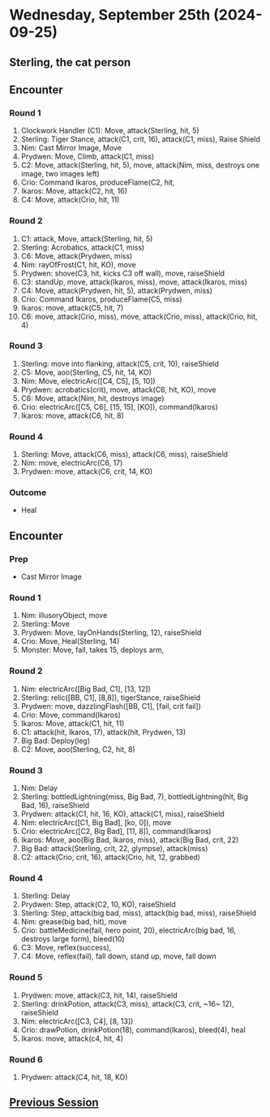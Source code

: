 # Wednesday, September 25th (2024-09-25)

## Sterling, the cat person

## Encounter

### Round 1

1. Clockwork Handler (C1): Move, attack(Sterling, hit, 5)
1. Sterling: Tiger Stance, attack(C1, crit, 16), attack(C1, miss), Raise Shield
1. Nim: Cast Mirror Image, Move
1. Prydwen: Move, Climb, attack(C1, miss)
1. C2: Move, attack(Sterling, hit, 5), move, attack(Nim, miss, destroys one image, two images left)
1. Crio: Command Ikaros, produceFlame(C2, hit,
1. Ikaros: Move, attack(C2, hit, 16)
1. C4: Move, attack(Crio, hit, 11)

### Round 2

1. C1: attack, Move, attack(Sterling, hit, 5)
1. Sterling: Acrobatics, attack(C1, miss)
1. C6: Move, attack(Prydwen, miss)
1. Nim: rayOfFrost(C1, hit, KO), move
1. Prydwen: shove(C3, hit, kicks C3 off wall), move, raiseShield
1. C3: standUp, move, attack(Ikaros, miss), move, attack(Ikaros, miss)
1. C4: Move, attack(Prydwen, hit, 5), attack(Prydwen, miss)
1. Crio: Command Ikaros, produceFlame(C5, miss)
1. Ikaros: move, attack(C5, hit, 7)
1. C6: move, attack(Crio, miss), move, attack(Crio, miss), attack(Crio, hit, 4)

### Round 3

1. Sterling: move into flanking, attack(C5, crit, 10), raiseShield
1. C5: Move, aoo(Sterling, C5, hit, 14, KO)
1. Nim: Move, electricArc([C4, C5], [5, 10])
1. Prydwen: acrobatics(crit), move, attack(C6, hit, KO), move
1. C6: Move, attack(Nim, hit, destroys image)
1. Crio: electricArc([C5, C6], [15, 15], [KO]), command(Ikaros)
1. Ikaros: move, attack(C6, hit, 8)

### Round 4

1. Sterling: Move, attack(C6, miss), attack(C6, miss), raiseShield
1. Nim: move, electricArc(C6, 17)
1. Prydwen: move, attack(C6, crit, 14, KO)

### Outcome

- Heal

## Encounter

### Prep

- Cast Mirror Image

### Round 1

1. Nim: illusoryObject, move
1. Sterling: Move
1. Prydwen: Move, layOnHands(Sterling, 12), raiseShield
1. Crio: Move, Heal(Sterling, 14)
1. Monster: Move, fall, takes 15, deploys arm,

### Round 2

1. Nim: electricArc([Big Bad, C1], [13, 12])
1. Sterling: relic([BB, C1], [8,8]), tigerStance, raiseShield
1. Prydwen: move, dazzlingFlash([BB, C1], [fail, crit fail])
1. Crio: Move, command(Ikaros)
1. Ikaros: Move, attack(C1, hit, 11)
1. C1: attack(hit, Ikaros, 17), attack(hit, Prydwen, 13)
1. Big Bad: Deploy(leg)
1. C2: Move, aoo(Sterling, C2, hit, 8)

### Round 3

1. Nim: Delay
1. Sterling: bottledLightning(miss, Big Bad, 7), bottledLightning(hit, Big Bad, 16), raiseShield
1. Prydwen: attack(C1, hit, 16, KO), attack(C1, miss), raiseShield
1. Nim: electricArc([C1, Big Bad], [ko, 0]), move
1. Crio: electricArc([C2, Big Bad], [11, 8]), command(Ikaros)
1. Ikaros: Move, aoo(Big Bad, Ikaros, miss), attack(Big Bad, crit, 22)
1. Big Bad: attack(Sterling, crit, 22, glympse), attack(miss)
1. C2: attack(Crio, crit, 16), attack(Crio, hit, 12, grabbed)

### Round 4

1. Sterling: Delay
1. Prydwen: Step, attack(C2, 10, KO), raiseShield
1. Sterling: Step, attack(big bad, miss), attack(big bad, miss), raiseShield
1. Nim: grease(big bad, hit), move
1. Crio: battleMedicine(fail, hero point, 20), electricArc(big bad, 16, destroys large form), bleed(10)
1. C3: Move, reflex(success),
1. C4: Move, reflex(fail), fall down, stand up, move, fall down

### Round 5

1. Prydwen: move, attack(C3, hit, 14), raiseShield
1. Sterling: drinkPotion, attack(C3, miss), attack(C3, crit, ~16~ 12), raiseShield
1. Nim: electricArc([C3, C4], [8, 13])
1. Crio: drawPotion, drinkPotion(18), command(Ikaros), bleed(4), heal
1. Ikaros: move, attack(c4, hit, 4)

### Round 6

1. Prydwen: attack(C4, hit, 18, KO)

## [Previous Session](./2024-10-02.md)
